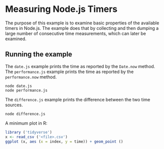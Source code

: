 # Measuring Node.js Timers

The purpose of this example is to examine basic properties of the available timers in Node.js.
The example does that by collecting and then dumping a large number of consecutive time measurements, which can later be examined.

## Running the example

The `date.js` example prints the time as reported by the `Date.now` method.
The `performance.js` example prints the time as reported by the `performance.now` method.

```shell
node date.js
node performance.js
```

The `difference.js` example prints the difference between the two time sources.

```shell
node difference.js
```

A minimum plot in R:

```r
library ('tidyverse')
x <- read_csv ('<file>.csv')
ggplot (x, aes (x = index, y = time)) + geom_point ()
```
